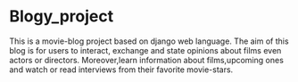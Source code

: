 # Blogy_project
This is a movie-blog project based on django web language.
The aim of this blog is for users to interact, exchange and state opinions about films even actors or directors.
Moreover,learn information about films,upcoming ones and watch or read interviews from their favorite movie-stars.
